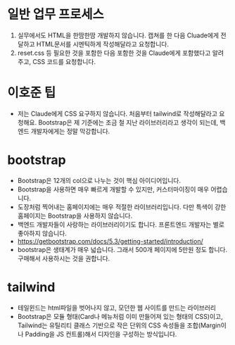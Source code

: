 # 일반 업무 프로세스
1. 실무에서도 HTML을 한땀한땀 개발하지 않습니다. 캡쳐를 한 다음 Cluade에게 전달하고 HTML문서를 시멘틱하게 작성해달라고 요청합니다.
2. reset.css 등 필요한 것을 포함한 다음 포함한 것을 Claude에게 포함했다고 알려주고, CSS 코드를 요청합니다.

# 이호준 팁
* 저는 Claude에게 CSS 요구하지 않습니다. 처음부터 tailwind로 작성해달라고 요청해요. Bootstrap은 제 기준에는 조금 철 지난 라이브러리라고 생각이 되는데, 백엔드 개발자에게는 정말 막강합니다.

# bootstrap

* Bootstrap은 12개의 col으로 나누는 것이 핵심 아이디어입니다.
* Bootstrap을 사용하면 매우 빠르게 개발할 수 있지만, 커스터마이징이 매우 어렵습니다.
* 도장처럼 찍어내는 홈페이지에는 매우 적절한 라이브러리입니다. 다만 특색이 강한 홈페이지는 Bootstrap을 사용하지 않습니다.
* 백엔드 개발자들이 사랑하는 라이브러리이기도 합니다. 프론트엔드 개발자는 별로 좋아하지 않습니다.
* https://getbootstrap.com/docs/5.3/getting-started/introduction/
* bootstrap은 생태계가 매우 넓습니다. 그래서 500개 페이지에 5만원 정도 합니다. 구매해서 사용하시는 것을 권합니다.

# tailwind

* 테일윈드는 html파일을 벗어나지 않고, 모던한 웹 사이트를 만드는 라이브러리
* Bootstrap은 모듈 형태(Card나 메뉴처럼 이미 만들어져 있는 형태의 CSS)이고, Tailwind는 유틸리티 클래스 기반으로 작은 단위의 CSS 속성들을 조합(Margin이나 Padding을 JS 컨트롤)해서 디자인을 구성하는 방식입니다.

